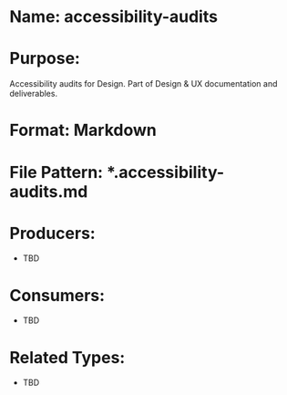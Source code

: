 # Name: accessibility-audits

# Purpose:
Accessibility audits for Design. Part of Design & UX documentation and deliverables.

# Format: Markdown

# File Pattern: *.accessibility-audits.md

# Producers:
- TBD

# Consumers:
- TBD

# Related Types:
- TBD
